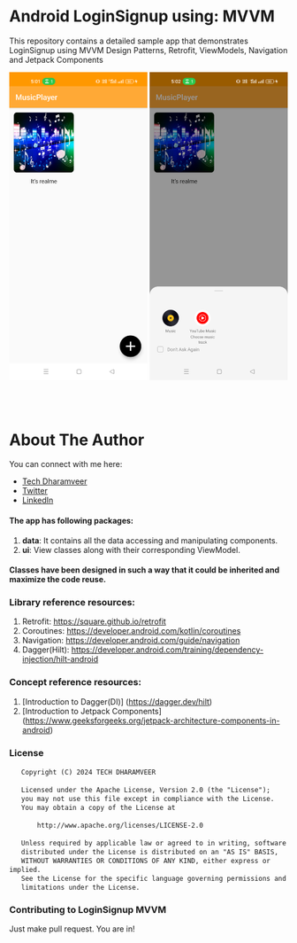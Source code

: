 # Android LoginSignup using: MVVM

This repository contains a detailed sample app that demonstrates LoginSignup using MVVM Design Patterns, Retrofit, ViewModels, Navigation and Jetpack Components
<p align="center">
  <img src="https://raw.githubusercontent.com/crazeapps2018/TechDotMusicPlayer/master/images/home.png" width="250">
  <img src="https://raw.githubusercontent.com/crazeapps2018/TechDotMusicPlayer/master/images/home_2.png" width="250">
</p>
<br>

<br>

# About The Author
You can connect with me here:
* [Tech Dharamveer](https://www.techdharamveer.com)
* [Twitter](https://twitter.com/techdharamveer)
* [LinkedIn](https://www.linkedin.com/in/techdharamveer)

#### The app has following packages:
1. **data**: It contains all the data accessing and manipulating components.
2. **ui**: View classes along with their corresponding ViewModel.


#### Classes have been designed in such a way that it could be inherited and maximize the code reuse.

### Library reference resources:
1. Retrofit: https://square.github.io/retrofit
2. Coroutines: https://developer.android.com/kotlin/coroutines
3. Navigation: https://developer.android.com/guide/navigation
4. Dagger(Hilt): https://developer.android.com/training/dependency-injection/hilt-android

### Concept reference resources:
1. [Introduction to Dagger(DI)] (https://dagger.dev/hilt)
2. [Introduction to Jetpack Components] (https://www.geeksforgeeks.org/jetpack-architecture-components-in-android)



### License
```
   Copyright (C) 2024 TECH DHARAMVEER

   Licensed under the Apache License, Version 2.0 (the "License");
   you may not use this file except in compliance with the License.
   You may obtain a copy of the License at

       http://www.apache.org/licenses/LICENSE-2.0

   Unless required by applicable law or agreed to in writing, software
   distributed under the License is distributed on an "AS IS" BASIS,
   WITHOUT WARRANTIES OR CONDITIONS OF ANY KIND, either express or implied.
   See the License for the specific language governing permissions and
   limitations under the License.
```

### Contributing to LoginSignup MVVM
Just make pull request. You are in!
